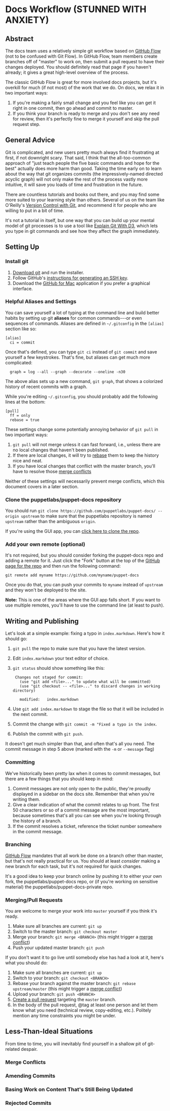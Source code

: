# Docs Workflow (STUNNED WITH ANXIETY)

## Abstract

The docs team uses a relatively simple git workflow based on [GitHub Flow](https://guides.github.com/overviews/flow/) (not to be confused with Git Flow). In GitHub Flow, team members create branches off of "master" to work on, then submit a pull request to have their changes deployed. You should definitely read that page if you haven't already; it gives a great high-level overview of the process.

The classic GitHub Flow is great for more involved docs projects, but it's overkill for much (if not most) of the work that we do. On docs, we relax it in two important ways:

  1. If you're making a fairly small change and you feel like you can get it right in one commit, then go ahead and commit to master.
  2. If you think your branch is ready to merge and you don't see any need for review, then it's perfectly fine to merge it yourself and skip the pull request step.

## General Advice

Git is complicated, and new users pretty much always find it frustrating at first, if not downright scary. That said, I think that the all-too-common approach of "just teach people the five basic commands and hope for the best" actually does more harm than good. Taking the time early on to learn about the way that git organizes commits (the impressively-named directed acyclic graph) will not only make the rest of the process vastly more intuitive, it will save you loads of time and frustration in the future.

There are countless tutorials and books out there, and you may find some more suited to your learning style than others. Several of us on the team like O'Reilly's [Version Control with Git](http://www.amazon.com/Version-Control-Git-collaborative-development/dp/1449316387), and recommend it for people who are willing to put in a bit of time.

It's not a tutorial in itself, but one way that you can build up your mental model of git processes is to use a tool like [Explain Git With D3](http://onlywei.github.io/explain-git-with-d3/), which lets you type in git commands and see how they affect the graph immediately.

## Setting Up

### Install git

  1. [Download git](http://git-scm.com/downloads) and run the installer.
  2. Follow GitHub's [instructions for generating an SSH key](https://help.github.com/articles/generating-ssh-keys).
  3. Download the [GitHub for Mac](https://mac.github.com/release-notes.html) application if you prefer a graphical interface.

### Helpful Aliases and Settings

You can save yourself a lot of typing at the command line and build better habits by setting up git **aliases** for common commands---or even sequences of commands. Aliases are defined in `~/.gitconfig` in the `[alias]` section like so:

    [alias]
      ci = commit

Once that's defined, you can type `git ci` instead of `git commit` and save yourself a few keystrokes. That's fine, but aliases can get much more complicated:

      graph = log --all --graph --decorate --oneline -n30

The above alias sets up a new command, `git graph`, that shows a colorized history of recent commits with a graph.

While you're editing `~/.gitconfig`, you should probably add the following lines at the bottom:

    [pull]
      ff = only
      rebase = true

These settings change some potentially annoying behavior of `git pull` in two important ways:

  1. `git pull` will not merge unless it can fast forward, i.e., unless there are no local changes that haven't been published.
  2. If there are local changes, it will try to [rebase](http://git-scm.com/book/ch3-6.html) them to keep the history nice and neat.
  3. If you have local changes that conflict with the master branch, you'll have to resolve those [merge conflicts](#merge-conflicts)

Neither of these settings will necessarily prevent merge conflicts, which this document covers in a later section.

### Clone the puppetlabs/puppet-docs repository

You should run `git clone https://github.com/puppetlabs/puppet-docs/ --origin upstream` to make sure that the puppetlabs repository is named `upstream` rather than the ambiguous `origin`.

If you're using the GUI app, you can [click here to clone the repo](github-mac://openRepo/https://github.com/puppetlabs/puppet-docs).

### Add your own remote (optional)

It's not required, but you should consider forking the puppet-docs repo and adding a remote for it. Just click the "Fork" button at the top of the [GitHub page for the repo](https://github.com/puppetlabs/puppet-docs) and then run the following command:

    git remote add myname https://github.com/myname/puppet-docs

Once you do that, you can push your commits to `myname` instead of `upstream` and they won't be deployed to the site.

**Note:** This is one of the areas where the GUI app falls short. If you want to use multiple remotes, you'll have to use the command line (at least to push).

## Writing and Publishing

Let's look at a simple example: fixing a typo in `index.markdown`. Here's how it should go:

  1. `git pull` the repo to make sure that you have the latest version.
  2. Edit `index.markdown` your text editor of choice.
  3. `git status` should show something like this:

          Changes not staged for commit:
            (use "git add <file>..." to update what will be committed)
            (use "git checkout -- <file>..." to discard changes in working directory)

            modified:   index.markdown

  4. Use `git add index.markdown` to stage the file so that it will be included in the next commit.
  5. Commit the change with `git commit -m "Fixed a typo in the index`.
  6. Publish the commit with `git push`.

It doesn't get much simpler than that, and often that's all you need. The commit message in step 5 above (marked with the `-m` or `--message` flag)

### Committing

We've historically been pretty lax when it comes to commit messages, but there are a few things that you should keep in mind:

  1. Commit messages are not only open to the public, they're proudly displayed in a sidebar on the docs site. Remember that when you're writing them.
  2. Give a clear indication of what the commit relates to up front. The first 50 characters or so of a commit message are the most important, because sometimes that's all you can see when you're looking through the history of a branch.
  3. If the commit resolves a ticket, reference the ticket number somewhere in the commit message.

### Branching

[GitHub Flow](https://guides.github.com/overviews/flow/) mandates that all work be done on a branch other than master, but that's not really practical for us. You should at least *consider* making a new branch for each task, but it's not required for quick changes.

It's a good idea to keep your branch online by pushing it to either your own fork, the puppetlabs/puppet-docs repo, or (if you're working on sensitive material) the puppetlabs/puppet-docs-private repo.

### Merging/Pull Requests

You are welcome to merge your work into `master` yourself if you think it's ready.

  1. Make sure all branches are current: `git up` 
  2. Switch to the master branch: `git checkout master`
  3. Merge your branch: `git merge <BRANCH>` (this might trigger a [merge conflict](#merge-conflicts))
  4. Push your updated master branch: `git push`

If you don't want it to go live until somebody else has had a look at it, here's what you should do:

  1. Make sure all branches are current: `git up` 
  2. Switch to your branch: `git checkout <BRANCH>` 
  3. Rebase your branch against the master branch: `git rebase upstream/master` (this might trigger a [merge conflict](#merge-conflicts))
  4. Upload your branch: `git push <BRANCH>`
  5. [Create a pull request](https://help.github.com/articles/creating-a-pull-request) targeting the `master` branch.
  6. In the body of the pull request, @tag at least one person and let them know what you need (technical review, copy-editing, etc.). Politely mention any time constraints you might be under.

## Less-Than-Ideal Situations

From time to time, you will inevitably find yourself in a shallow pit of git-related despair.

### Merge Conflicts



### Amending Commits
### Basing Work on Content That's Still Being Updated
### Rejected Commits
